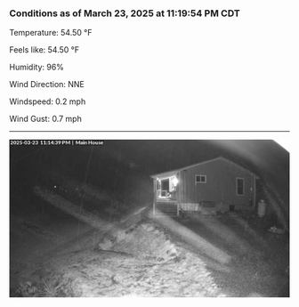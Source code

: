 ### Conditions as of March 23, 2025 at 11:19:54 PM CDT 

Temperature: 54.50 &deg;F

Feels like: 54.50 &deg;F

Humidity: 96%

Wind Direction: NNE

Windspeed: 0.2 mph

Wind Gust: 0.7 mph

---

<img src="./images/latest.jpeg"/>

